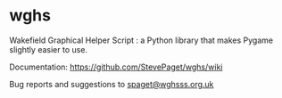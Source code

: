 # wghs
Wakefield Graphical Helper Script : a Python library that makes Pygame slightly easier to use.

Documentation:
https://github.com/StevePaget/wghs/wiki

Bug reports and suggestions to spaget@wghsss.org.uk

